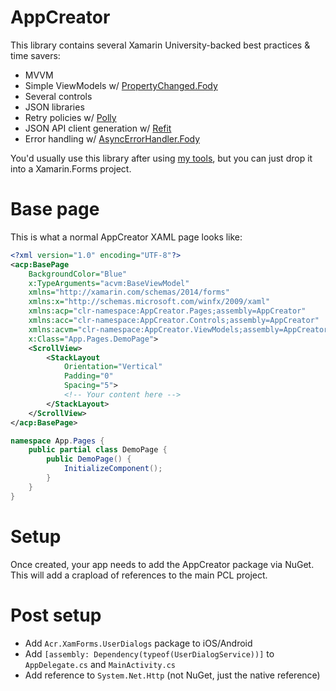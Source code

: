 # AppCreator

This library contains several Xamarin University-backed best practices & time savers:

- MVVM
- Simple ViewModels w/ [PropertyChanged.Fody](https://github.com/Fody/PropertyChanged)
- Several controls
- JSON libraries
- Retry policies w/ [Polly](https://github.com/michael-wolfenden/Polly)
- JSON API client generation w/ [Refit](https://github.com/paulcbetts/refit)
- Error handling w/ [AsyncErrorHandler.Fody](https://github.com/Fody/AsyncErrorHandler)

You'd usually use this library after using [my tools](http://tools.bscheiman.org), but you can just drop it into a Xamarin.Forms project.

# Base page

This is what a normal AppCreator XAML page looks like:

```xml
<?xml version="1.0" encoding="UTF-8"?>
<acp:BasePage
	BackgroundColor="Blue"
	x:TypeArguments="acvm:BaseViewModel"
	xmlns="http://xamarin.com/schemas/2014/forms"
	xmlns:x="http://schemas.microsoft.com/winfx/2009/xaml"
	xmlns:acp="clr-namespace:AppCreator.Pages;assembly=AppCreator"
	xmlns:acc="clr-namespace:AppCreator.Controls;assembly=AppCreator"
	xmlns:acvm="clr-namespace:AppCreator.ViewModels;assembly=AppCreator"
	x:Class="App.Pages.DemoPage">
	<ScrollView>
		<StackLayout
			Orientation="Vertical"
			Padding="0"
			Spacing="5">
			<!-- Your content here -->
		</StackLayout>
	</ScrollView>
</acp:BasePage>
```
```csharp
namespace App.Pages {
	public partial class DemoPage {
		public DemoPage() {
			InitializeComponent();
		}
	}
}
```

# Setup

Once created, your app needs to add the AppCreator package via NuGet. This will add a crapload of references to the main PCL project.


# Post setup

- Add `Acr.XamForms.UserDialogs` package to iOS/Android
- Add `[assembly: Dependency(typeof(UserDialogService))]` to `AppDelegate.cs` and `MainActivity.cs`
- Add reference to `System.Net.Http` (not NuGet, just the native reference)
